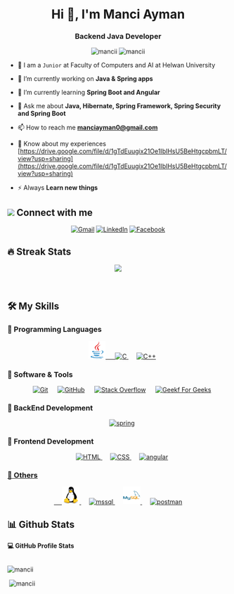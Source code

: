 <h1 align="center">Hi 👋, I'm Manci Ayman</h1>
<h3 align="center">Backend Java Developer</h3>

<p align="center"> <img src="https://komarev.com/ghpvc/?username=mancii&label=Profile%20views&color=0e75b6&style=flat" alt="mancii" />
		   <img src="https://badges.pufler.dev/repos/mancii" alt="mancii" />
</p>

- :school: I am a `Junior` at Faculty of Computers and AI at Helwan University

- 🔭 I’m currently working on **Java & Spring apps**

- 🌱 I’m currently learning **Spring Boot and Angular**

- 💬 Ask me about **Java, Hibernate, Spring Framework, Spring Security and Spring Boot**

- 📫 How to reach me **manciayman0@gmail.com**

- 📄 Know about my experiences [https://drive.google.com/file/d/1gTdEuugix21Oe1IbIHsU5BeHtgcpbmLT/view?usp=sharing](https://drive.google.com/file/d/1gTdEuugix21Oe1IbIHsU5BeHtgcpbmLT/view?usp=sharing)

- ⚡ Always **Learn new things**

## <img src="https://media.giphy.com/media/iY8CRBdQXODJSCERIr/giphy.gif" width="30px"> Connect with me
<p align="center">
  <a href="manciayman0@gmail.com"><img img src="https://img.shields.io/badge/gmail-%23EA4335.svg?style=plastic&logo=gmail&logoColor=white" alt="Gmail"/></a>
  <a href="https://www.linkedin.com/in/manci08 /"><img src="https://img.shields.io/badge/linkedin-%230A66C2.svg?style=plastic&logo=linkedin&logoColor=white" alt="LinkedIn"/></a>
  <a href="https://www.facebook.com/manci.ayman/"><img src="https://img.shields.io/badge/facebook-%231877F2.svg?style=plastic&logo=facebook&logoColor=white" alt="Facebook"/>
  </a>
</p>

## 🔥 Streak Stats
<p align="center"><img src="https://github-readme-streak-stats.herokuapp.com/?user=manarshahin48&theme=algolia" /></p>

<br>

## 🛠️ My Skills

### 🔵 Programming Languages

<p align="center"> 
  &emsp; 
  <a href="https://www.java.com" target="_blank" rel="noreferrer"> <img src="https://raw.githubusercontent.com/devicons/devicon/master/icons/java/java-original.svg" alt="java" width="40" height="40"/> 
  &emsp; 
  <a href="https://www.cprogramming.com/" target="_blank"> 
    <img alt="C" src="https://img.shields.io/badge/C%20-%232370ED.svg?style=plastic&logo=c&logoColor=white">
  </a> 
  &emsp;
  <a href="https://www.w3schools.com/cpp/" target="_blank"> 
    <img alt="C++" src="https://img.shields.io/badge/C++%20-%2300599C.svg?style=plastic&logo=c%2B%2B&logoColor=white">
  </a> 
</p>
	
### 🔵 Software & Tools
 
<p align="center">
  &emsp;
    <a href="#"><img alt="Git" src="https://img.shields.io/badge/Git%20-%23F05033.svg?style=plastic&logo=git&logoColor=white"></a>
  &emsp;
    <a href="#"><img alt="GitHub" src="https://img.shields.io/badge/github-%23181717.svg?style=plastic&logo=github&logoColor=white"></a>
  &emsp;
    <a href="#"><img alt="Stack Overflow" src="https://img.shields.io/badge/-Stack%20Overflow-FE7A16?style=plastic&logo=stack-overflow&logoColor=white"></a>
  &emsp;
    <a href="#"><img alt="Geekf For Geeks" src="https://img.shields.io/badge/geeksforgeeks-%230F9D58.svg?style=plastic&logo=geeksforgeeks&logoColor=white"></a>
</p>

### 🔵 BackEnd Development

<p align="center">
   &emsp;
   <a href="https://spring.io/" target="_blank" rel="noreferrer"> <img src="https://www.vectorlogo.zone/logos/springio/springio-icon.svg" alt="spring" width="40" height="40"/> 
   </a>
</p>

### 🔵 Frontend Development

<p align="center"> 
  &emsp; 
  <a href="https://www.w3.org/html/" target="_blank"> 
   <img alt="HTML" src="https://img.shields.io/badge/HTML5%20-%23E34F26.svg?style=plastic&logo=html5&logoColor=white">
  </a>   
  &emsp;
  <a href="https://www.w3schools.com/css/" target="_blank">
    <img alt="CSS" src="https://img.shields.io/badge/CSS%20-%231572B6.svg?style=plastic&logo=css3&logoColor=white">
  </a> 
  &emsp;
  <a href="https://angular.io" target="_blank" rel="noreferrer"> <img src="https://angular.io/assets/images/logos/angular/angular.svg" alt="angular" width="40" height="40"/>
</p>

### 🔵 Others
<p align="center">
&emsp;
<a href="https://www.linux.org/" target="_blank" rel="noreferrer"> <img src="https://raw.githubusercontent.com/devicons/devicon/master/icons/linux/linux-original.svg" alt="linux" width="40" height="40"/> </a> 
&emsp;
<a href="https://www.microsoft.com/en-us/sql-server" target="_blank" rel="noreferrer"> <img src="https://www.svgrepo.com/show/303229/microsoft-sql-server-logo.svg" alt="mssql" width="40" height="40"/> </a> 
&emsp;
<a href="https://www.mysql.com/" target="_blank" rel="noreferrer"> <img src="https://raw.githubusercontent.com/devicons/devicon/master/icons/mysql/mysql-original-wordmark.svg" alt="mysql" width="40" height="40"/> </a> 
&emsp;
<a href="https://postman.com" target="_blank" rel="noreferrer"> <img src="https://www.vectorlogo.zone/logos/getpostman/getpostman-icon.svg" alt="postman" width="40" height="40"/> </a> 
</p>

 ## 📊 Github Stats

<summary><b>💻 GitHub Profile Stats</b></summary>
<br/>

<p>&nbsp;<img align="left" src="https://github-readme-stats.vercel.app/api/top-langs?username=mancii&show_icons=true&locale=en&layout=compact" alt="mancii" /></p>

<p>&nbsp;<img align="center" src="https://github-readme-stats.vercel.app/api?username=mancii&show_icons=true&locale=en" alt="mancii" /></p>
